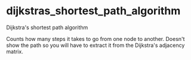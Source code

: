 # dijkstras_shortest_path_algorithm
Dijkstra's shortest path algorithm

Counts how many steps it takes to go from one node to another.
Doesn't show the path so you will have to extract it from the Dijkstra's
adjacency matrix.
